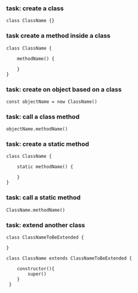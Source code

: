 ### task: create a class

```
class ClassName {}
```

### task create a method inside a class

```
class ClassName {

    methodName() {

    }
}

```

### task: create on object based on a class

```
const objectName = new ClassName()
```

### task: call a class method

```
objectName.methodName()
```

### task: create a static method 

```
class ClassName {

    static methodName() {

    }
}
```

### task: call a static method

```
ClassName.methodName()
```

### task: extend another class

```
class ClassNameToBeExtended {

}

class ClassName extends ClassNameToBeExtended {

    constructor(){
        super()
    }
 }
```